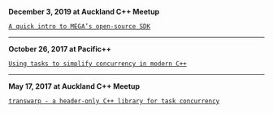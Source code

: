 **December 3, 2019 at Auckland C++ Meetup**

[`A quick intro to MEGA’s open-source SDK`](megasdk_auckland_cppmeetup_20191203/megasdk_auckland_cppmeetup_20191203.pdf)

- - - -

**October 26, 2017 at Pacific++**

[`Using tasks to simplify concurrency in modern C++`](talk_at_pacificplusplus_20171026/talk_at_pacificplusplus_20171026.pdf)

- - - -

**May 17, 2017 at Auckland C++ Meetup**

[`transwarp - a header-only C++ library for task concurrency`](transwarp_auckland_cppmeetup_20170517/transwarp_auckland_cppmeetup_20170517.pdf)
